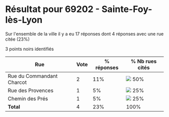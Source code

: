 # Résultat pour 69202 - Sainte-Foy-lès-Lyon

Sur l'ensemble de la ville il y a eu 17 réponses dont 4 réponses avec une rue citée (23%)

3 points noirs identifiés

| Rue | Vote | % réponses | % Nb rues cités|
|-----|------|------------|----------------|
| Rue du Commandant Charcot | 2 | 11% | <img src="../../img/bar_50.gif" />&nbsp;50%|
| Rue des Provences | 1 | 5% | <img src="../../img/bar_25.gif" />&nbsp;25%|
| Chemin des Prés | 1 | 5% | <img src="../../img/bar_25.gif" />&nbsp;25%|
| **Total** | 4 | 23% | 100%|
